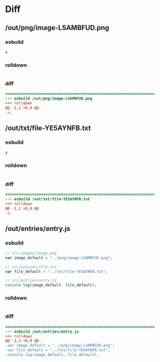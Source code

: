 # Diff
## /out/png/image-LSAMBFUD.png
### esbuild
```js
x
```
### rolldown
```js

```
### diff
```diff
===================================================================
--- esbuild	/out/png/image-LSAMBFUD.png
+++ rolldown	
@@ -1,1 +0,0 @@
-x;

```
## /out/txt/file-YE5AYNFB.txt
### esbuild
```js
y
```
### rolldown
```js

```
### diff
```diff
===================================================================
--- esbuild	/out/txt/file-YE5AYNFB.txt
+++ rolldown	
@@ -1,1 +0,0 @@
-y;

```
## /out/entries/entry.js
### esbuild
```js
// src/images/image.png
var image_default = "../png/image-LSAMBFUD.png";

// src/uploads/file.txt
var file_default = "../txt/file-YE5AYNFB.txt";

// src/entries/entry.js
console.log(image_default, file_default);
```
### rolldown
```js

```
### diff
```diff
===================================================================
--- esbuild	/out/entries/entry.js
+++ rolldown	
@@ -1,3 +0,0 @@
-var image_default = "../png/image-LSAMBFUD.png";
-var file_default = "../txt/file-YE5AYNFB.txt";
-console.log(image_default, file_default);

```